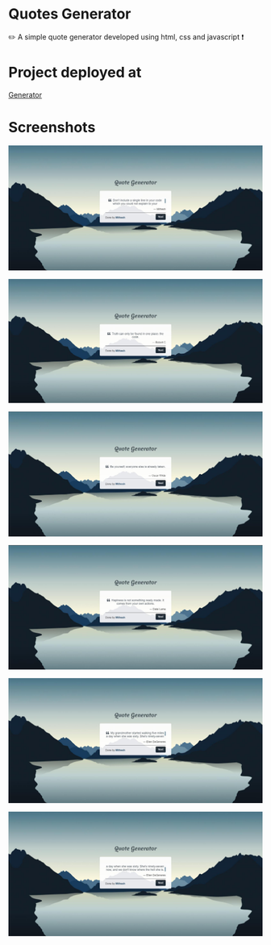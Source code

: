 # Quotes Generator
✏️ A simple quote generator developed using html, css and javascript ❗
 
# Project deployed at

<a href="https://mithesh14.github.io/lorem-ipsum-generator/">Generator</a>

# Screenshots 

![screenshots](https://github.com/Mithesh14/Quotes-generator/blob/main/images/image1.jpg)

![screenshots](https://github.com/Mithesh14/Quotes-generator/blob/main/images/image2.jpg)

![screenshots](https://github.com/Mithesh14/Quotes-generator/blob/main/images/image3.jpg)

![screenshots](https://github.com/Mithesh14/Quotes-generator/blob/main/images/image4.jpg)

![screenshots](https://github.com/Mithesh14/Quotes-generator/blob/main/images/image5.jpg)

![screenshots](https://github.com/Mithesh14/Quotes-generator/blob/main/images/image6.jpg)


